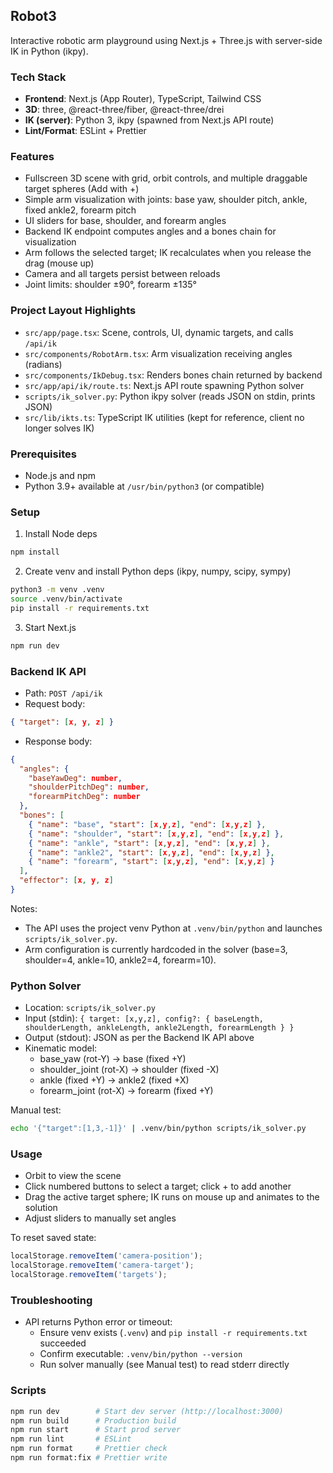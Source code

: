## Robot3

Interactive robotic arm playground using Next.js + Three.js with server-side IK in Python (ikpy).

### Tech Stack

- **Frontend**: Next.js (App Router), TypeScript, Tailwind CSS
- **3D**: three, @react-three/fiber, @react-three/drei
- **IK (server)**: Python 3, ikpy (spawned from Next.js API route)
- **Lint/Format**: ESLint + Prettier

### Features

- Fullscreen 3D scene with grid, orbit controls, and multiple draggable target spheres (Add with +)
- Simple arm visualization with joints: base yaw, shoulder pitch, ankle, fixed ankle2, forearm pitch
- UI sliders for base, shoulder, and forearm angles
- Backend IK endpoint computes angles and a bones chain for visualization
- Arm follows the selected target; IK recalculates when you release the drag (mouse up)
- Camera and all targets persist between reloads
- Joint limits: shoulder ±90°, forearm ±135°

### Project Layout Highlights

- `src/app/page.tsx`: Scene, controls, UI, dynamic targets, and calls `/api/ik`
- `src/components/RobotArm.tsx`: Arm visualization receiving angles (radians)
- `src/components/IkDebug.tsx`: Renders bones chain returned by backend
- `src/app/api/ik/route.ts`: Next.js API route spawning Python solver
- `scripts/ik_solver.py`: Python ikpy solver (reads JSON on stdin, prints JSON)
- `src/lib/ikts.ts`: TypeScript IK utilities (kept for reference, client no longer solves IK)

### Prerequisites

- Node.js and npm
- Python 3.9+ available at `/usr/bin/python3` (or compatible)

### Setup

1. Install Node deps

```bash
npm install
```

2. Create venv and install Python deps (ikpy, numpy, scipy, sympy)

```bash
python3 -m venv .venv
source .venv/bin/activate
pip install -r requirements.txt
```

3. Start Next.js

```bash
npm run dev
```

### Backend IK API

- Path: `POST /api/ik`
- Request body:

```json
{ "target": [x, y, z] }
```

- Response body:

```json
{
  "angles": {
    "baseYawDeg": number,
    "shoulderPitchDeg": number,
    "forearmPitchDeg": number
  },
  "bones": [
    { "name": "base", "start": [x,y,z], "end": [x,y,z] },
    { "name": "shoulder", "start": [x,y,z], "end": [x,y,z] },
    { "name": "ankle", "start": [x,y,z], "end": [x,y,z] },
    { "name": "ankle2", "start": [x,y,z], "end": [x,y,z] },
    { "name": "forearm", "start": [x,y,z], "end": [x,y,z] }
  ],
  "effector": [x, y, z]
}
```

Notes:

- The API uses the project venv Python at `.venv/bin/python` and launches `scripts/ik_solver.py`.
- Arm configuration is currently hardcoded in the solver (base=3, shoulder=4, ankle=10, ankle2=4, forearm=10).

### Python Solver

- Location: `scripts/ik_solver.py`
- Input (stdin): `{ target: [x,y,z], config?: { baseLength, shoulderLength, ankleLength, ankle2Length, forearmLength } }`
- Output (stdout): JSON as per the Backend IK API above
- Kinematic model:
  - base_yaw (rot-Y) → base (fixed +Y)
  - shoulder_joint (rot-X) → shoulder (fixed -X)
  - ankle (fixed +Y) → ankle2 (fixed +X)
  - forearm_joint (rot-X) → forearm (fixed +Y)

Manual test:

```bash
echo '{"target":[1,3,-1]}' | .venv/bin/python scripts/ik_solver.py
```

### Usage

- Orbit to view the scene
- Click numbered buttons to select a target; click + to add another
- Drag the active target sphere; IK runs on mouse up and animates to the solution
- Adjust sliders to manually set angles

To reset saved state:

```js
localStorage.removeItem('camera-position');
localStorage.removeItem('camera-target');
localStorage.removeItem('targets');
```

### Troubleshooting

- API returns Python error or timeout:
  - Ensure venv exists (`.venv`) and `pip install -r requirements.txt` succeeded
  - Confirm executable: `.venv/bin/python --version`
  - Run solver manually (see Manual test) to read stderr directly

### Scripts

```bash
npm run dev        # Start dev server (http://localhost:3000)
npm run build      # Production build
npm run start      # Start prod server
npm run lint       # ESLint
npm run format     # Prettier check
npm run format:fix # Prettier write
```
